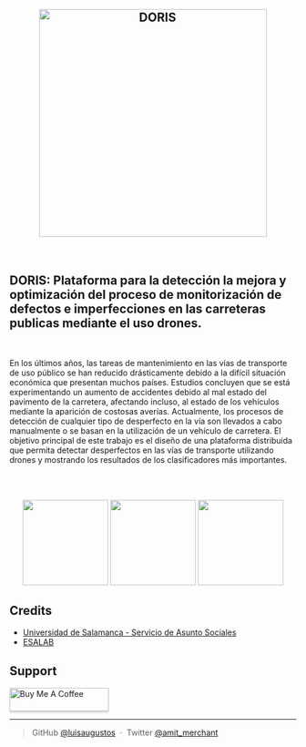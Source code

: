 <h2 align="center">
  <br>
  <a href="https://sas.usal.es/doris-plataforma-para-la-deteccion-la-mejora-y-optimizacion-del-proceso-de-monitorizacion-de-defectos-e-imperfecciones-en-las-carreteras-publicas-mediante-el-uso-drones/"><img src="https://sas.usal.es/wp-content/uploads/2022/03/DORIS.png" alt="DORIS" width="400"></a>
</h1>

<br>

## DORIS: Plataforma para la detección la mejora y optimización del proceso de monitorización de defectos e imperfecciones en las carreteras publicas mediante el uso drones.

<br>

En los últimos años, las tareas de mantenimiento en las vías de transporte de uso público se han reducido drásticamente debido a la difícil situación económica que presentan muchos países. Estudios concluyen que se está experimentando un aumento de accidentes debido al mal estado del pavimento de la carretera, afectando incluso, al estado de los vehículos mediante la aparición de costosas averías. Actualmente, los procesos de detección de cualquier tipo de desperfecto en la vía son llevados a cabo manualmente o se basan en la utilización de un vehículo de carretera. El objetivo principal de este trabajo es el diseño de una plataforma distribuida que permita detectar desperfectos en las vías de transporte utilizando drones y mostrando los resultados de los clasificadores más importantes.

<br>
<br>

<p align="center">
    <a>
        <img width="150" height="150" src="https://sas.usal.es/wp-content/uploads/2021/02/S-WEB-Goal-09-150x150.png" class="vc_single_image-img attachment-thumbnail" alt="" srcset="https://sas.usal.es/wp-content/uploads/2021/02/S-WEB-Goal-09-150x150.png 150w, https://sas.usal.es/wp-content/uploads/2021/02/S-WEB-Goal-09-450x450.png 450w, https://sas.usal.es/wp-content/uploads/2021/02/S-WEB-Goal-09-768x768.png 768w, https://sas.usal.es/wp-content/uploads/2021/02/S-WEB-Goal-09-700x700.png 700w, https://sas.usal.es/wp-content/uploads/2021/02/S-WEB-Goal-09-600x600.png 600w, https://sas.usal.es/wp-content/uploads/2021/02/S-WEB-Goal-09-250x250.png 250w, https://sas.usal.es/wp-content/uploads/2021/02/S-WEB-Goal-09-120x120.png 120w, https://sas.usal.es/wp-content/uploads/2021/02/S-WEB-Goal-09-512x512.png 512w, https://sas.usal.es/wp-content/uploads/2021/02/S-WEB-Goal-09.png 1500w" sizes="(max-width: 150px) 100vw, 150px">
    </a>
    <a>
        <img width="150" height="150" src="https://sas.usal.es/wp-content/uploads/2021/02/S-WEB-Goal-11-150x150.png" class="vc_single_image-img attachment-thumbnail" alt="" srcset="https://sas.usal.es/wp-content/uploads/2021/02/S-WEB-Goal-11-150x150.png 150w, https://sas.usal.es/wp-content/uploads/2021/02/S-WEB-Goal-11-450x450.png 450w, https://sas.usal.es/wp-content/uploads/2021/02/S-WEB-Goal-11-768x768.png 768w, https://sas.usal.es/wp-content/uploads/2021/02/S-WEB-Goal-11-700x700.png 700w, https://sas.usal.es/wp-content/uploads/2021/02/S-WEB-Goal-11-600x600.png 600w, https://sas.usal.es/wp-content/uploads/2021/02/S-WEB-Goal-11-250x250.png 250w, https://sas.usal.es/wp-content/uploads/2021/02/S-WEB-Goal-11-120x120.png 120w, https://sas.usal.es/wp-content/uploads/2021/02/S-WEB-Goal-11-512x512.png 512w, https://sas.usal.es/wp-content/uploads/2021/02/S-WEB-Goal-11.png 1500w" sizes="(max-width: 150px) 100vw, 150px">
    </a>
    <a>
        <img width="150" height="150" src="https://sas.usal.es/wp-content/uploads/2021/02/S-WEB-Goal-13-150x150.png" class="vc_single_image-img attachment-thumbnail" alt="" srcset="https://sas.usal.es/wp-content/uploads/2021/02/S-WEB-Goal-13-150x150.png 150w, https://sas.usal.es/wp-content/uploads/2021/02/S-WEB-Goal-13-450x450.png 450w, https://sas.usal.es/wp-content/uploads/2021/02/S-WEB-Goal-13-768x768.png 768w, https://sas.usal.es/wp-content/uploads/2021/02/S-WEB-Goal-13-700x700.png 700w, https://sas.usal.es/wp-content/uploads/2021/02/S-WEB-Goal-13-600x600.png 600w, https://sas.usal.es/wp-content/uploads/2021/02/S-WEB-Goal-13-250x250.png 250w, https://sas.usal.es/wp-content/uploads/2021/02/S-WEB-Goal-13-120x120.png 120w, https://sas.usal.es/wp-content/uploads/2021/02/S-WEB-Goal-13-512x512.png 512w, https://sas.usal.es/wp-content/uploads/2021/02/S-WEB-Goal-13.png 1500w" sizes="(max-width: 150px) 100vw, 150px">
    </a>
</p>

## Credits

- [Universidad de Salamanca - Servicio de Asunto Sociales](https://sas.usal.es)
- [ESALAB](https://esalab.es)

## Support

<a href="https://www.buymeacoffee.com/luisaugustos" target="_blank"><img src="https://www.buymeacoffee.com/assets/img/custom_images/purple_img.png" alt="Buy Me A Coffee" style="height: 41px !important;width: 174px !important;box-shadow: 0px 3px 2px 0px rgba(190, 190, 190, 0.5) !important;-webkit-box-shadow: 0px 3px 2px 0px rgba(190, 190, 190, 0.5) !important;" ></a>

---

> GitHub [@luisaugustos](https://github.com/luisaugustos)  · 
> Twitter [@amit_merchant](https://twitter.com/o_luisaugusto)
